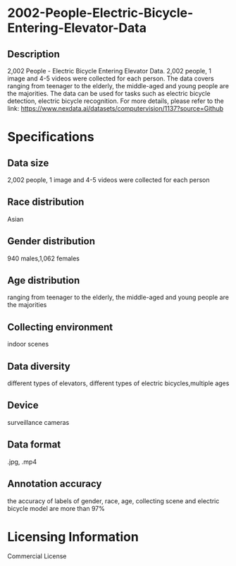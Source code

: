 # 2002-People-Electric-Bicycle-Entering-Elevator-Data

## Description
2,002 People - Electric Bicycle Entering Elevator Data. 2,002 people, 1 image and 4-5 videos were collected for each person. The data covers ranging from teenager to the elderly, the middle-aged and young people are the majorities. The data can be used for tasks such as electric bicycle detection, electric bicycle recognition.
For more details, please refer to the link: https://www.nexdata.ai/datasets/computervision/1137?source=Github


# Specifications
## Data size
2,002 people, 1 image and 4-5 videos were collected for each person
## Race distribution
Asian
## Gender distribution
940 males,1,062 females
## Age distribution
ranging from teenager to the elderly, the middle-aged and young people are the majorities
## Collecting environment
indoor scenes
## Data diversity
different types of elevators, different types of electric bicycles,multiple ages
## Device
surveillance cameras
## Data format
.jpg, .mp4
## Annotation accuracy
the accuracy of labels of gender, race, age, collecting scene and electric bicycle model are more than 97%

# Licensing Information
Commercial License
